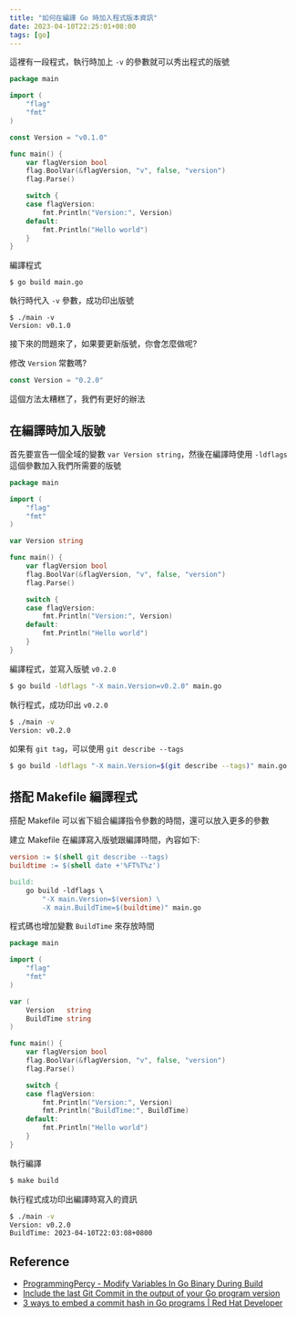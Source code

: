 ```yaml
---
title: "如何在編譯 Go 時加入程式版本資訊"
date: 2023-04-10T22:25:01+08:00
tags: [go]
---
```


這裡有一段程式，執行時加上 `-v` 的參數就可以秀出程式的版號

```go
package main

import (
	"flag"
	"fmt"
)

const Version = "v0.1.0"

func main() {
	var flagVersion bool
	flag.BoolVar(&flagVersion, "v", false, "version")
	flag.Parse()

	switch {
	case flagVersion:
		fmt.Println("Version:", Version)
	default:
		fmt.Println("Hello world")
	}
}
```

編譯程式
```
$ go build main.go
```

執行時代入 `-v` 參數，成功印出版號
```
$ ./main -v
Version: v0.1.0
```

接下來的問題來了，如果要更新版號，你會怎麼做呢?

修改 `Version` 常數嗎?
```go
const Version = "0.2.0"
```
這個方法太糟糕了，我們有更好的辦法

## 在編譯時加入版號

首先要宣告一個全域的變數 `var Version string`，然後在編譯時使用 `-ldflags` 這個參數加入我們所需要的版號

```go
package main

import (
	"flag"
	"fmt"
)

var Version string

func main() {
	var flagVersion bool
	flag.BoolVar(&flagVersion, "v", false, "version")
	flag.Parse()

	switch {
	case flagVersion:
		fmt.Println("Version:", Version)
	default:
		fmt.Println("Hello world")
	}
}
```

編譯程式，並寫入版號 `v0.2.0`
```bash
$ go build -ldflags "-X main.Version=v0.2.0" main.go
```

執行程式，成功印出 `v0.2.0`
```bash
$ ./main -v
Version: v0.2.0
```

如果有 `git tag`，可以使用 `git describe --tags`

```bash
$ go build -ldflags "-X main.Version=$(git describe --tags)" main.go
```

## 搭配 Makefile 編譯程式

搭配 Makefile 可以省下組合編譯指令參數的時間，還可以放入更多的參數

建立 Makefile 在編譯寫入版號跟編譯時間，內容如下:
```makefile
version := $(shell git describe --tags)
buildtime := $(shell date +'%FT%T%z')

build:
	go build -ldflags \
		"-X main.Version=$(version) \
		-X main.BuildTime=$(buildtime)" main.go
```

程式碼也增加變數 `BuildTime` 來存放時間
```go
package main

import (
	"flag"
	"fmt"
)

var (
	Version   string
	BuildTime string
)

func main() {
	var flagVersion bool
	flag.BoolVar(&flagVersion, "v", false, "version")
	flag.Parse()

	switch {
	case flagVersion:
		fmt.Println("Version:", Version)
		fmt.Println("BuildTime:", BuildTime)
	default:
		fmt.Println("Hello world")
	}
}
```

執行編譯
```bash
$ make build
```

執行程式成功印出編譯時寫入的資訊
```bash
$ ./main -v
Version: v0.2.0
BuildTime: 2023-04-10T22:03:08+0800
```

## Reference
- [ProgrammingPercy - Modify Variables In Go Binary During Build](https://programmingpercy.tech/blog/modify-variables-during-build/)
- [Include the last Git Commit in the output of your Go program version](https://web3.coach/golang-include-last-git-commit-in-your-go-program-version)
- [3 ways to embed a commit hash in Go programs | Red Hat Developer](https://developers.redhat.com/articles/2022/11/14/3-ways-embed-commit-hash-go-programs)


